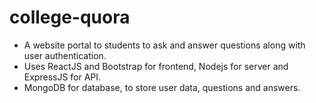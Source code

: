 # college-quora

*	A website portal to students to ask and answer questions along with user authentication. 
*	Uses ReactJS and Bootstrap for frontend, Nodejs for server and ExpressJS for API. 
* MongoDB for database, to store user data, questions and answers. 

